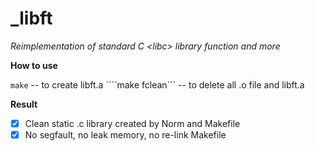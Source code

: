 # _libft

*Reimplementation of standard C &lt;libc> library function and more*

**How to use**

```make``` -- to create libft.a
````make fclean``` -- to delete all .o file and libft.a

**Result**

- [x] Clean static .c library created by Norm and Makefile
- [x] No segfault, no leak memory, no re-link Makefile
